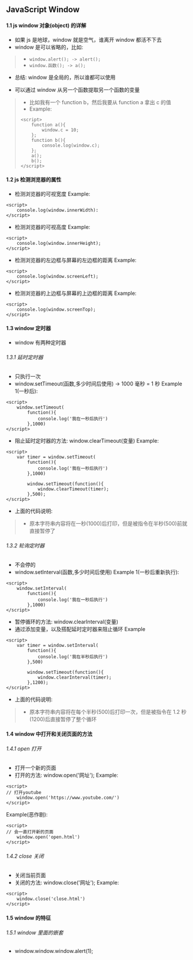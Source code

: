 ## JavaScript Window

#### 1.1 js window 对象(object) 的详解
+ 如果 js 是地球，window 就是空气，谁离开 window 都活不下去
+ window 是可以省略的，比如:
> + ``` window.alert(); -> alert(); ```
> + ``` window.函数(); -> a(); ```
+ 总结: window 是全局的，所以谁都可以使用

+ 可以通过 window 从另一个函数提取另一个函数的变量
> + 比如我有一个 function b，然后我要从 function a 拿出 c 的值
> + Example:
> ```
> <script>
>     function a(){
>         window.c = 10;
>     };
>     function b(){
>         console.log(window.c);
>     };
>     a();
>     b();
> </script>
> ```

#### 1.2 js 检测浏览器的属性
+ 检测浏览器的可视宽度
Example:
```
<script>
    console.log(window.innerWidth):
</script>
```

+ 检测浏览器的可视高度
Example:
```
<script>
    console.log(window.innerHeight);
</script>
```

+ 检测浏览器的左边框与屏幕的左边框的距离
Example:
```
<script>
    console.log(window.screenLeft);
</script>
```

+ 检测浏览器的上边框与屏幕的上边框的距离
Example:
```
<script>
    console.log(window.screenTop);
</script>
```

#### 1.3 window 定时器
+ window 有两种定时器

###### 1.3.1 延时定时器
+ 只执行一次
+ window.setTimeout(函数,多少时间后使用) -> 1000 毫秒 = 1 秒
Example 1(一秒后):
```
<script>
    window.setTimeout(
        function(){
            console.log('我在一秒后执行')
        },1000)
</script>
```

+ 阻止延时定时器的方法: window.clearTimeout(变量)
Example:
```
<script>
    var timer = window.setTimeout(
        function(){
            console.log('我在一秒后执行')
        },1000)

        window.setTimeout(function(){
            window.clearTimeout(timer);
        },500);
</script>
```
+ 上面的代码说明:
> + 原本字符串内容将在一秒(1000)后打印，但是被指令在半秒(500)前就直接暂停了


###### 1.3.2 轮询定时器
+ 不会停的
+ window.setInterval(函数,多少时间后使用)
Example 1(一秒后重新执行):
```
<script>
    window.setInterval(
        function(){
            console.log('我在一秒后执行')
        },1000)
</script>
```

+ 暂停循环的方法: window.clearInterval(变量)
+ 通过添加变量，以及搭配延时定时器来阻止循环
Example
```
<script>
    var timer = window.setInterval(
        function(){
            console.log('我在半秒后执行')
        },500)

        window.setTimeout(function(){
            window.clearInterval(timer);
        },1200);
</script>
```
+ 上面的代码说明:
> + 原本字符串内容将在每个半秒(500)后打印一次，但是被指令在 1.2 秒(1200)后直接暂停了整个循环


#### 1.4 window 中打开和关闭页面的方法

###### 1.4.1 open 打开
+ 打开一个新的页面
+ 打开的方法: window.open('网址');
Example:
```
<script>
// 打开youtube
    window.open('https://www.youtube.com/')
</script>
```

Example(恶作剧):
```
<script>
// 会一直打开新的页面
    window.open('open.html')
</script>
```

###### 1.4.2 close 关闭
+ 关闭当前页面
+ 关闭的方法: window.close('网址');
Example:
```
<script>
    window.close('close.html')
</script>
```

#### 1.5 window 的特征

###### 1.5.1 window 里面的嵌套
+ window.window.window.alert(1);













